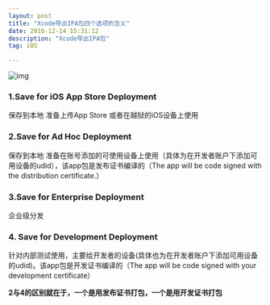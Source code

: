 ```yaml
---
layout: post
title: "Xcode导出IPA包四个选项的含义"
date: 2016-12-14 15:31:12
description: "Xcode导出IPA包"
tag: iOS

---
```


![img](http://img.blog.csdn.net/20161214152653259?watermark/2/text/aHR0cDovL2Jsb2cuY3Nkbi5uZXQvc3VfaG9tZQ==/font/5a6L5L2T/fontsize/400/fill/I0JBQkFCMA==/dissolve/70/gravity/SouthEast "ipa")

### 1.Save for iOS App Store Deployment
保存到本地 准备上传App Store 或者在越狱的iOS设备上使用

### 2.Save for Ad Hoc Deployment
保存到本地 准备在账号添加的可使用设备上使用（具体为在开发者账户下添加可用设备的udid），该app包是发布证书编译的（The app will be code signed with the distribution certificate.）

### 3.Save for Enterprise Deployment
企业级分发

### 4. Save for Development Deployment
针对内部测试使用，主要给开发者的设备(具体也为在开发者账户下添加可用设备的udid)。该app包是开发证书编译的（The app will be code signed with your development certificate）

**2与4的区别就在于，一个是用发布证书打包，一个是用开发证书打包**